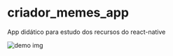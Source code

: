 # criador_memes_app

<p>App didático para estudo dos recursos do react-native</p>
<img src="img1" alt="demo img" />
